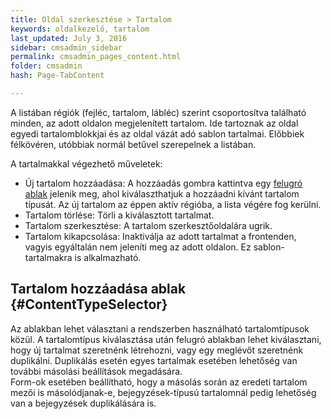 ```yaml
---
title: Oldal szerkesztése > Tartalom
keywords: oldalkezelő, tartalom
last_updated: July 3, 2016
sidebar: cmsadmin_sidebar
permalink: cmsadmin_pages_content.html
folder: cmsadmin
hash: Page-TabContent

---
```


A listában régiók (fejléc, tartalom, lábléc) szerint csoportosítva található minden, az adott oldalon megjelenített tartalom. Ide tartoznak az oldal egyedi tartalomblokkjai és az oldal vázát adó sablon tartalmai. Előbbiek félkövéren, utóbbiak normál betűvel szerepelnek a listában.

A tartalmakkal végezhető műveletek:
* Új tartalom hozzáadása: A hozzáadás gombra kattintva egy [felugró ablak](cmsadmin_pages_content.html#ContentTypeSelector) jelenik meg, ahol kiválaszthatjuk a hozzáadni kívánt tartalom típusát. Az új tartalom az éppen aktív régióba, a lista végére fog kerülni.
* Tartalom törlése: Törli a kiválasztott tartalmat.
* Tartalom szerkesztése: A tartalom szerkesztőoldalára ugrik.
* Tartalom kikapcsolása: Inaktiválja az adott tartalmat a frontenden, vagyis egyáltalán nem jeleníti meg az adott oldalon. Ez sablon-tartalmakra is alkalmazható.

## Tartalom hozzáadása ablak {#ContentTypeSelector}

Az ablakban lehet választani a rendszerben használható tartalomtípusok közül. A tartalomtípus kiválasztása után felugró ablakban lehet kiválasztani, hogy új tartalmat szeretnénk létrehozni, vagy egy meglévőt szeretnénk duplikálni. Duplikálás esetén egyes tartalmak esetében lehetőség van további másolási beállítások megadására.  
Form-ok esetében beállítható, hogy a másolás során az eredeti tartalom mezői is másolódjanak-e, bejegyzések-típusú tartalomnál pedig lehetőség van a bejegyzések duplikálására is.